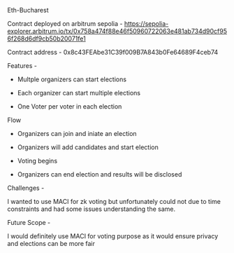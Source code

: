  Eth-Bucharest

Contract deployed on arbitrum sepolia - https://sepolia-explorer.arbitrum.io/tx/0x758a474f88e46f50960722063e481ab734d90cf956f268d6df9cb50b20071fe1

Contract address - 0x8c43FEAbe31C39f009B7A843b0Fe64689F4ceb74

Features - 

- Multple organizers can start elections

- Each organizer can start multiple elections

- One Voter per voter in each election

Flow

- Organizers can join and iniate an election

- Organizers will add candidates and start election

- Voting begins

- Organizers can end election and results will be disclosed



Challenges - 

I wanted to use MACI for zk voting but unfortunately could not due to time constraints and had some issues understanding the same.



Future Scope - 

 I would definitely use MACI for voting purpose as it would ensure privacy and elections can be more fair
